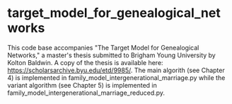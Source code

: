 # target_model_for_genealogical_networks

This code base accompanies "The Target Model for Genealogical Networks," a master's thesis submitted to Brigham Young University by Kolton Baldwin.  A copy of the thesis is available here: https://scholarsarchive.byu.edu/etd/9985/. The main algorith (see Chapter 4) is implemented in family_model_intergenerational_marriage.py while the variant algorithm (see Chapter 5) is implemented in family_model_intergenerational_marriage_reduced.py.
